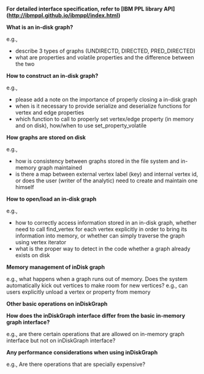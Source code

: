  
<b>For detailed interface specification, refer to [IBM PPL library API] (http://ibmppl.github.io/ibmppl/index.html) </b>

<b> What is an in-disk graph? </b>

e.g.,
  - describe 3 types of graphs (UNDIRECTD, DIRECTED, PRED_DIRECTED)
  - what are properties and volatile properties and the difference between the two

<b> How to construct an in-disk graph? </b>

e.g., 
  - please add a note on the importance of properly closing a in-disk graph
  - when is it necessary to provide serialize and deserialize functions for vertex and edge properties
  - which function to call to properly set vertex/edge property (in memory and on disk), how/when to use set_property_volatile

<b> How graphs are stored on disk </b>

e.g., 
  - how is consistency between graphs stored in the file system and in-memory graph maintained
  - is there a map between external vertex label (key) and internal vertex id, or does the user (writer of the analytic) need to create and maintain one himself

<b> How to open/load an in-disk graph </b>

e.g., 
  - how to correctly access information stored in an in-disk graph, whether need to call find_vertex for each vertex explicitly in order to bring its information into memory, or whether can simply traverse the graph using vertex iterator
  - what is the proper way to detect in the code whether a graph already exists on disk

<b> Memory management of inDisk graph </b>

e.g., what happens when a graph runs out of memory. Does the system automatically kick out vertices to make room 
for new vertices? 
e.g., can users explicitly unload a vertex or property from memory

<b> Other basic operations on inDiskGraph</b>

<b> How does the inDiskGraph interface differ from the basic in-memory graph interface? </b>

e.g., are there certain operations that are allowed on in-memory graph interface but not on inDiskGraph interface?

<b> Any performance considerations when using inDiskGraph </b>

e.g., Are there operations that are specially expensive?

